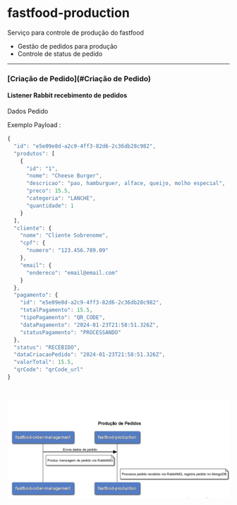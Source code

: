 # fastfood-production
Serviço para controle de produção do fastfood


- Gestão de pedidos para produção
- Controle de status de pedido
  

***
### [Criação de Pedido](#Criação de Pedido)

#### **Listener Rabbit recebimento de pedidos**

Dados Pedido


Exemplo Payload :
```javascript
{
  "id": "e5e09e8d-a2c9-4ff3-82d6-2c36db28c982",
  "produtos": [
    {
      "id": "1",
      "nome": "Cheese Burger",
      "descricao": "pao, hamburguer, alface, queijo, molho especial",
      "preco": 15.5,
      "categoria": "LANCHE",
      "quantidade": 1
    }
  ],
  "cliente": {
    "nome": "Cliente Sobrenome",
    "cpf": {
      "numero": "123.456.789.09"
    },
    "email": {
      "endereco": "email@email.com"
    }
  },
  "pagamento": {
    "id": "e5e09e8d-a2c9-4ff3-82d6-2c36db28c982",
    "totalPagamento": 15.5,
    "tipoPagamento": "QR_CODE",
    "dataPagamento": "2024-01-23T21:58:51.326Z",
    "statusPagamento": "PROCESSANDO"
  },
  "status": "RECEBIDO",
  "dataCriacaoPedido": "2024-01-23T21:58:51.326Z",
  "valorTotal": 15.5,
  "qrCode": "qrCode_url"
}
```
<br>

![Fluxo recebimento_de_pedido](imagens/fluxo-recebimento-de-pedido.png)

<br>

